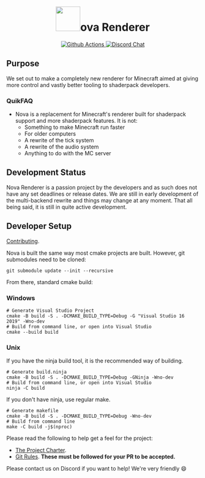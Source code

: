 <h1 align="center">
  <img width=64px src="https://raw.githubusercontent.com/NovaMods/nova-renderer/3d87b39c7d883e47c000533d372ed8eeb0c114fd/docs/images/nova-logo-128px-noborder.png">ova Renderer
</h1>

<p align="center">
  <a href="https://github.com/NovaMods/nova-renderer/actions">
    <img alt="Github Actions" src="https://github.com/NovaMods/nova-renderer/workflows/CI/badge.svg?branch=master">
  </a>

  <a href="https://discord.gg/VGqtadw">
    <img alt="Discord Chat" src="https://img.shields.io/discord/193228267313037312.svg?color=7289DA&label=discord">
  </a>
</p>

## Purpose

We set out to make a completely new renderer for Minecraft aimed at giving more control and vastly better tooling to shaderpack developers.

### QuikFAQ

- Nova is a replacement for Minecraft's renderer built for shaderpack support and more shaderpack features. It is not:
  - Something to make Minecraft run faster
  - For older computers
  - A rewrite of the tick system
  - A rewrite of the audio system
  - Anything to do with the MC server

## Development Status

Nova Renderer is a passion project by the developers and as such does not have any set deadlines or release dates.
We are still in early development of the multi-backend rewrite and things may change at any moment. That all being said, it is still in quite active development.

## Developer Setup

[Contributing](docs/contributing.md).

Nova is built the same way most cmake projects are built. However, git submodules need to be cloned:

```
git submodule update --init --recursive
```

From there, standard cmake build:

### Windows

```
# Generate Visual Studio Project
cmake -B build -S . -DCMAKE_BUILD_TYPE=Debug -G "Visual Studio 16 2019" -Wno-dev
# Build from command line, or open into Visual Studio
cmake --build build
```

### Unix

If you have the ninja build tool, it is the recommended way of building.

```
# Generate build.ninja
cmake -B build -S . -DCMAKE_BUILD_TYPE=Debug -GNinja -Wno-dev
# Build from command line, or open into Visual Studio
ninja -C build
```

If you don't have ninja, use regular make.

```
# Generate makefile
cmake -B build -S . -DCMAKE_BUILD_TYPE=Debug -Wno-dev
# Build from command line
make -C build -j$(nproc)
```

Please read the following to help get a feel for the project:

- [The Project Charter](docs/project_charter.md).
- [Git Rules](docs/git.md). **These must be followed for your PR to be accepted.**

Please contact us on Discord if you want to help! We're very friendly :smile:
